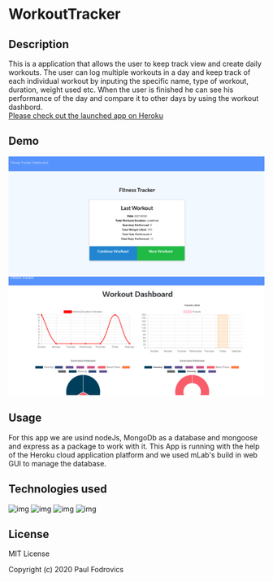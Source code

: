 # WorkoutTracker

## Description

This is a application that allows the user to keep track view and create daily workouts. The user can log multiple workouts in a day and keep track of each individual workout by inputing the specific name, type of workout, duration, weight used etc. When the user is finished he can see his performance of the day and compare it to other days by using the workout dashbord.
<br>
[Please check out the launched app on Heroku](https://dry-coast-80362.herokuapp.com/)

## Demo
![img](public/first.png)
![img](public/second.png)

## Usage 
For this app we are usind nodeJs, MongoDb as a database and mongoose and express as a package to work with it.
This App is running with the help of the Heroku cloud application platform and we used mLab's build in web GUI to manage the database.

## Technologies used
![img](https://img.shields.io/badge/JavaScript-used-green)
![img](https://img.shields.io/badge/NodeJs-used-brightgreen)
![img](https://img.shields.io/badge/Express-used-orange)
![img](https://img.shields.io/badge/MongoDb-used-purple)

## License

MIT License

Copyright (c) 2020 Paul Fodrovics



